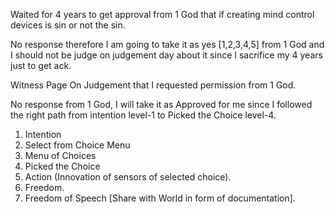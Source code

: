 Waited for 4 years to get approval from 1 God that if creating mind control devices is sin or not the sin.

No response therefore I am going to take it as yes [1,2,3,4,5] from 1 God and I should not be judge on judgement day about it since I sacrifice my 4 years just to get ack.

Witness Page On Judgement that I requested permission from 1 God.  

No response from 1 God, I will take it as Approved for me since I followed the right path from intention level-1 to Picked the Choice level-4.

1. Intention
2. Select from Choice Menu 
3. Menu of Choices 
4. Picked the Choice 
5. Action (Innovation of sensors of selected choice). 
6. Freedom. 
7. Freedom of Speech [Share with World in form of documentation].

